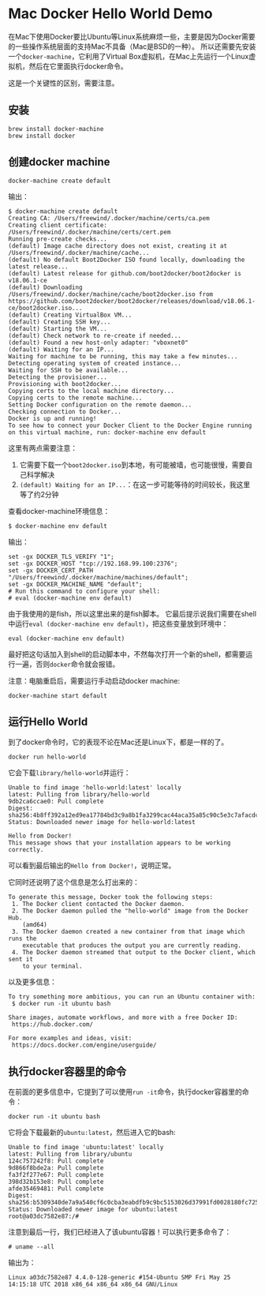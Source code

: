 Mac Docker Hello World Demo
===========================

在Mac下使用Docker要比Ubuntu等Linux系统麻烦一些，主要是因为Docker需要的一些操作系统层面的支持Mac不具备（Mac是BSD的一种）。
所以还需要先安装一个`docker-machine`，它利用了Virtual Box虚拟机，在Mac上先运行一个Linux虚拟机，然后在它里面执行docker命令。

这是一个关键性的区别，需要注意。

安装
---

```
brew install docker-machine
brew install docker
```

创建docker machine
----------------

```
docker-machine create default
```

输出：

```
$ docker-machine create default
Creating CA: /Users/freewind/.docker/machine/certs/ca.pem
Creating client certificate: /Users/freewind/.docker/machine/certs/cert.pem
Running pre-create checks...
(default) Image cache directory does not exist, creating it at /Users/freewind/.docker/machine/cache...
(default) No default Boot2Docker ISO found locally, downloading the latest release...
(default) Latest release for github.com/boot2docker/boot2docker is v18.06.1-ce
(default) Downloading /Users/freewind/.docker/machine/cache/boot2docker.iso from https://github.com/boot2docker/boot2docker/releases/download/v18.06.1-ce/boot2docker.iso...
(default) Creating VirtualBox VM...
(default) Creating SSH key...
(default) Starting the VM...
(default) Check network to re-create if needed...
(default) Found a new host-only adapter: "vboxnet0"
(default) Waiting for an IP...
Waiting for machine to be running, this may take a few minutes...
Detecting operating system of created instance...
Waiting for SSH to be available...
Detecting the provisioner...
Provisioning with boot2docker...
Copying certs to the local machine directory...
Copying certs to the remote machine...
Setting Docker configuration on the remote daemon...
Checking connection to Docker...
Docker is up and running!
To see how to connect your Docker Client to the Docker Engine running on this virtual machine, run: docker-machine env default
```

这里有两点需要注意：

1. 它需要下载一个`boot2docker.iso`到本地，有可能被墙，也可能很慢，需要自己科学解决
2. `(default) Waiting for an IP...`：在这一步可能等待的时间较长，我这里等了约2分钟

查看docker-machine环境信息：

```
$ docker-machine env default
```

输出：

```
set -gx DOCKER_TLS_VERIFY "1";
set -gx DOCKER_HOST "tcp://192.168.99.100:2376";
set -gx DOCKER_CERT_PATH "/Users/freewind/.docker/machine/machines/default";
set -gx DOCKER_MACHINE_NAME "default";
# Run this command to configure your shell:
# eval (docker-machine env default)
```

由于我使用的是fish，所以这里出来的是fish脚本。
它最后提示说我们需要在shell中运行`eval (docker-machine env default)`，把这些变量放到环境中：

```
eval (docker-machine env default)
```

最好把这句话加入到shell的启动脚本中，不然每次打开一个新的shell，都需要运行一遍，否则`docker`命令就会报错。

注意：电脑重启后，需要运行手动启动docker machine:

```
docker-machine start default
```

运行Hello World
-------------

到了docker命令时，它的表现不论在Mac还是Linux下，都是一样的了。

```
docker run hello-world
```

它会下载`library/hello-world`并运行：

```
Unable to find image 'hello-world:latest' locally
latest: Pulling from library/hello-world
9db2ca6ccae0: Pull complete
Digest: sha256:4b8ff392a12ed9ea17784bd3c9a8b1fa3299cac44aca35a85c90c5e3c7afacdc
Status: Downloaded newer image for hello-world:latest

Hello from Docker!
This message shows that your installation appears to be working correctly.
```

可以看到最后输出的`Hello from Docker!`，说明正常。

它同时还说明了这个信息是怎么打出来的：

```
To generate this message, Docker took the following steps:
 1. The Docker client contacted the Docker daemon.
 2. The Docker daemon pulled the "hello-world" image from the Docker Hub.
    (amd64)
 3. The Docker daemon created a new container from that image which runs the
    executable that produces the output you are currently reading.
 4. The Docker daemon streamed that output to the Docker client, which sent it
    to your terminal.
```

以及更多信息：

```
To try something more ambitious, you can run an Ubuntu container with:
 $ docker run -it ubuntu bash

Share images, automate workflows, and more with a free Docker ID:
 https://hub.docker.com/

For more examples and ideas, visit:
 https://docs.docker.com/engine/userguide/
```

执行docker容器里的命令
--------------

在前面的更多信息中，它提到了可以使用`run -it`命令，执行docker容器里的命令：

```
docker run -it ubuntu bash
```

它将会下载最新的`ubuntu:latest`，然后进入它的bash:

```
Unable to find image 'ubuntu:latest' locally
latest: Pulling from library/ubuntu
124c757242f8: Pull complete
9d866f8bde2a: Pull complete
fa3f2f277e67: Pull complete
398d32b153e8: Pull complete
afde35469481: Pull complete
Digest: sha256:b5309340de7a9a540cf6c0cba3eabdfb9c9bc5153026d37991fd0028180fc725
Status: Downloaded newer image for ubuntu:latest
root@a03dc7582e87:/#
```

注意到最后一行，我们已经进入了该ubuntu容器！可以执行更多命令了：

```
# uname --all
```

输出为：

```
Linux a03dc7582e87 4.4.0-128-generic #154-Ubuntu SMP Fri May 25 14:15:18 UTC 2018 x86_64 x86_64 x86_64 GNU/Linux
```

